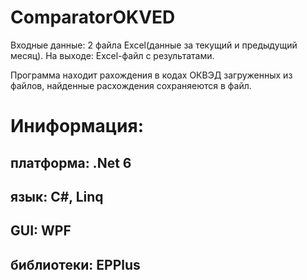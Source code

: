 # ComparatorOKVED

Входные данные: 2 файла Excel(данные за текущий и предыдущий месяц).
На выходе: Excel-файл с результатами.

Программа находит рахождения в кодах ОКВЭД загруженных из файлов, найденные расхождения сохраняеются в файл.

# Иниформация:
## платформа: .Net 6
## язык: C#, Linq
## GUI: WPF
## библиотеки: EPPlus
